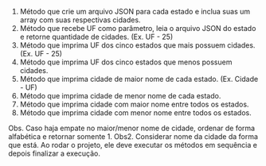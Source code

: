 1. Método que crie um arquivo JSON para cada estado e inclua suas um array com suas respectivas cidades.
2. Método que recebe UF como parâmetro, leia o arquivo JSON do estado e retorne quantidade de cidades. (Ex. UF - 25)
3. Método que imprima UF dos cinco estados que mais possuem cidades. (Ex. UF - 25)
4. Método que imprima UF dos cinco estados que menos possuem cidades.
5. Método que imprima cidade de maior nome de cada estado. (Ex. Cidade - UF)
6. Método que imprima cidade de menor nome de cada estado.
7. Método que imprima cidade com maior nome entre todos os estados.
8. Método que imprima cidade com menor nome entre todos os estados.

Obs. Caso haja empate no maior/menor nome de cidade, ordenar de forma alfabética e retornar somente 1.
Obs2. Considerar nome da cidade da forma que está.
Ao rodar o projeto, ele deve executar os métodos em sequência e depois finalizar a execução. 
